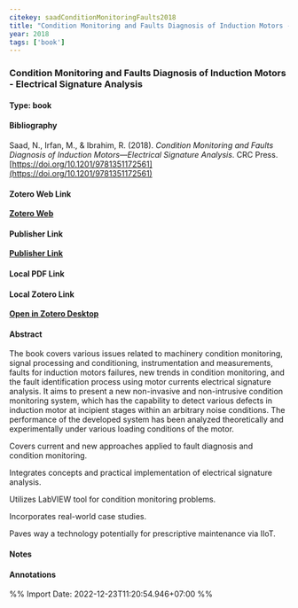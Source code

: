 ```yaml
---
citekey: saadConditionMonitoringFaults2018  
title: "Condition Monitoring and Faults Diagnosis of Induction Motors - Electrical Signature Analysis"
year: 2018
tags: ['book']
---
```


### Condition Monitoring and Faults Diagnosis of Induction Motors - Electrical Signature Analysis  

#### Type: book

#### Bibliography
  
Saad, N., Irfan, M., & Ibrahim, R. (2018). _Condition Monitoring and Faults Diagnosis of Induction Motors—Electrical Signature Analysis_. CRC Press. [https://doi.org/10.1201/9781351172561](https://doi.org/10.1201/9781351172561)  
  

#### Zotero Web Link
[**Zotero Web**](http://zotero.org/users/242940/items/L7KXPVZL)  

#### Publisher Link
[**Publisher Link**]()  

#### Local PDF Link
  

#### Local Zotero Link
[**Open in Zotero Desktop**](zotero://select/library/items/L7KXPVZL)  

#### Abstract

The book covers various issues related to machinery condition monitoring, signal processing and conditioning, instrumentation and measurements, faults for induction motors failures, new trends in condition monitoring, and the fault identification process using motor currents electrical signature analysis. It aims to present a new non-invasive and non-intrusive condition monitoring system, which has the capability to detect various defects in induction motor at incipient stages within an arbitrary noise conditions. The performance of the developed system has been analyzed theoretically and experimentally under various loading conditions of the motor.


Covers current and new approaches applied to fault diagnosis and condition monitoring.


Integrates concepts and practical implementation of electrical signature analysis.


Utilizes LabVIEW tool for condition monitoring problems.


Incorporates real-world case studies.


Paves way a technology potentially for prescriptive maintenance via IIoT.


#### Notes


#### Annotations


%% Import Date: 2022-12-23T11:20:54.946+07:00 %%
